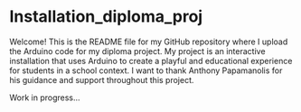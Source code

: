 # Installation_diploma_proj
Welcome! This is the README file for my GitHub repository where I upload the Arduino code for my diploma project. My project is an interactive installation that uses Arduino to create a playful and educational experience for students in a school context. I want to thank Anthony Papamanolis for his guidance and support throughout this project.

Work in progress...
